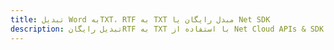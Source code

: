---title: تبدیل Word بهTXT، RTF به TXT مبدل رایگان یا Net SDKdescription: تبدیل رایگانRTF به TXT با استفاده از Net Cloud APIs & SDK. همچنین اسناد Microsoft Word و OpenOffice را در Cloud ایجاد، ویرایش و رندر کنید.---